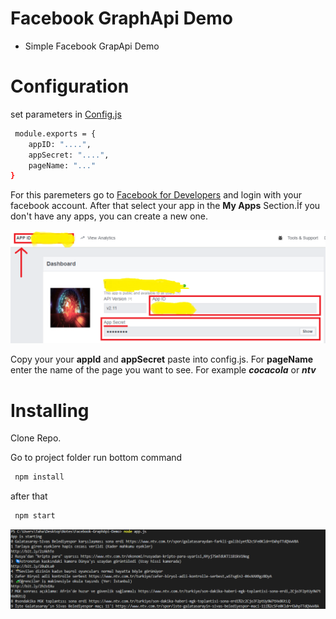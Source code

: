 # Facebook GraphApi Demo
 - Simple Facebook GrapApi Demo

# Configuration
set parameters in [Config.js](config.js) 
```sh
 module.exports = {
    appID: "....",
    appSecret: "....",
    pageName: "..."
}
```
For this paremeters go to  [Facebook for Developers](https://developers.facebook.com/) and login with your facebook account. After that  select your app in the **My Apps** Section.İf you don't have any apps, you can create a new one.

![App Dashboard](/facebook.PNG)

Copy your your **appId** and **appSecret** paste into config.js. For **pageName** enter the name of the page you want to see. For example ___cocacola___ or ___ntv___

 # Installing
Clone Repo.

Go to project folder run bottom command

```sh
 npm install
```
after that
```sh
 npm start
```

![ScreenShot](/screenshot.PNG)